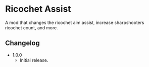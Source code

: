 # Ricochet Assist
A mod that changes the ricochet aim assist, increase sharpshooters ricochet count, and more.

## Changelog
* 1.0.0
  * Initial release.
